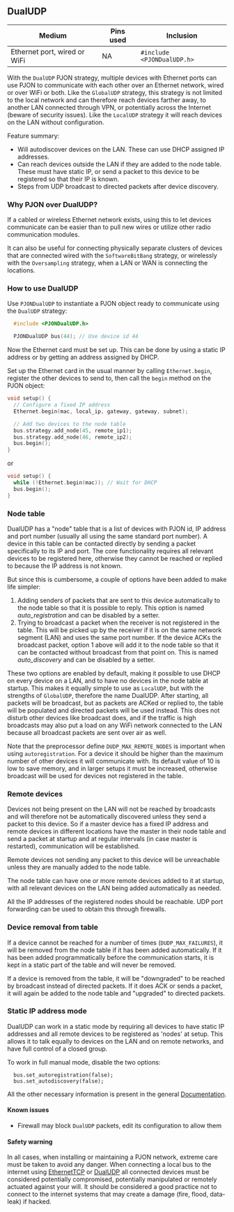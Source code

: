 ## DualUDP

| Medium | Pins used | Inclusion |
|--------|-----------|--------------------|
| Ethernet port, wired or WiFi   | NA    |`#include <PJONDualUDP.h>`|

With the `DualUDP` PJON strategy, multiple devices with Ethernet ports can use PJON to communicate with each other over an Ethernet network, wired or over WiFi or both. Like the `GlobalUDP` strategy, this strategy is not limited to the local network
and can therefore reach devices farther away, to another LAN connected through VPN, or potentially across the Internet (beware of security issues). Like the `LocalUDP` strategy it will reach devices on the LAN without configuration.

Feature summary:
* Will autodiscover devices on the LAN. These can use DHCP assigned IP addresses.
* Can reach devices outside the LAN if they are added to the node table. These must have static IP, or send a packet to this device to be registered so that their IP is known.
* Steps from UDP broadcast to directed packets after device discovery.

### Why PJON over DualUDP?
If a cabled or wireless Ethernet network exists, using this to let devices communicate can be easier than to pull new wires or utilize other radio communication modules.

It can also be useful for connecting physically separate clusters of devices that are connected wired with the `SoftwareBitBang` strategy, or wirelessly with the `Oversampling` strategy, when a LAN or WAN is connecting the locations.

### How to use DualUDP
Use `PJONDualUDP` to instantiate a PJON object ready to communicate using the `DualUDP` strategy:
```cpp
  #include <PJONDualUDP.h>

  PJONDualUDP bus(44); // Use device id 44
```

Now the Ethernet card must be set up. This can be done by using a static IP address or by getting an address assigned by DHCP.

Set up the Ethernet card in the usual manner by calling `Ethernet.begin`, register the other devices to send to, then call the `begin` method on the PJON object:
```cpp  
void setup() {
  // Configure a fixed IP address
  Ethernet.begin(mac, local_ip, gateway, gateway, subnet);

  // Add two devices to the node table
  bus.strategy.add_node(45, remote_ip1);
  bus.strategy.add_node(46, remote_ip2);
  bus.begin();
}
```
or
```cpp  
void setup() {
  while (!Ethernet.begin(mac)); // Wait for DHCP
  bus.begin();
}
```

### Node table
DualUDP has a "node" table that is a list of devices with PJON id, IP address and port number (usually all using the same standard port number). A device in this table can be contacted directly by sending a packet specifically to its IP and port. The core functionality requires all relevant devices to be registered here, otherwise they cannot be reached or replied to because the IP address is not known.

But since this is cumbersome, a couple of options have been added to make life simpler:
1. Adding senders of packets that are sent to this device automatically to the node table so that it is possible to reply. This option is named _auto_registration_ and can be disabled by a setter.
2. Trying to broadcast a packet when the receiver is not registered in the table. This will be picked up by the receiver if it is on the same network segment (LAN) and uses the same port number. If the device ACKs the broadcast packet, option 1 above will add it to the node table so that it can be contacted without broadcast from that point on. This is named _auto_discovery_ and can be disabled by a setter.

These two options are enabled by default, making it possible to use DHCP on every device on a LAN, and to have no devices in the node table at startup. This makes it equally simple to use as `LocalUDP`, but with the strengths of `GlobalUDP`, therefore the name DualUDP.
After starting, all packets will be broadcast, but as packets are ACKed or replied to, the table will be populated and directed packets will be used instead. This does not disturb other devices like broadcast does, and if the traffic is high broadcasts may also put a load on any WiFi network connected to the LAN because all broadcast packets are sent over air as well.

Note that the preprocessor define `DUDP_MAX_REMOTE_NODES` is important when using `autoregistration`. For a device it should be higher than the maximum number of other devices it will communicate with. Its default value of 10 is low to save memory, and in larger setups it must be increased, otherwise broadcast will be used for devices not registered in the table.

### Remote devices
Devices not being present on the LAN will not be reached by broadcasts and will therefore not be automatically discovered unless they send a packet to this device. So if a master device has a fixed IP address and remote devices in different locations have the master in their node table and send a packet at startup and at regular intervals (in case master is restarted), communication will be established.

Remote devices not sending any packet to this device will be unreachable unless they are manually added to the node table.

The node table can have one or more remote devices added to it at startup, with all relevant devices on the LAN being added automatically as needed.

All the IP addresses of the registered nodes should be reachable. UDP port forwarding can be used to obtain this through firewalls.

### Device removal from table
If a device cannot be reached for a number of times (`DUDP_MAX_FAILURES`), it will be removed from the node table if it has been added automatically. If it has been added programmatically before the communication starts, it is kept in a static part of the table and will never be removed.

If a device is removed from the table, it will be "downgraded" to be reached by broadcast instead of directed packets. If it does ACK or sends a packet, it will again be added to the node table and "upgraded" to directed packets.

### Static IP address mode
DualUDP can work in a static mode by requiring all devices to have static IP addresses and all remote devices to be registered as 'nodes' at setup. This allows it to talk equally to devices on the LAN and on remote networks, and have full control of a closed group.

To work in full manual mode, disable the two options:
```
  bus.set_autoregistration(false);
  bus.set_autodiscovery(false);
```
All the other necessary information is present in the general [Documentation](/documentation).

#### Known issues
- Firewall may block `DualUDP` packets, edit its configuration to allow them

#### Safety warning
In all cases, when installing or maintaining a PJON network, extreme care must be taken to avoid any danger. When connecting a local bus to the internet using [EthernetTCP](/src/strategies/EthernetTCP) or [DualUDP](/src/strategies/DualUDP) all connected devices must be considered potentially compromised, potentially manipulated or remotely actuated against your will. It should be considered a good practice not to connect to the internet systems that may create a damage (fire, flood, data-leak) if hacked.
